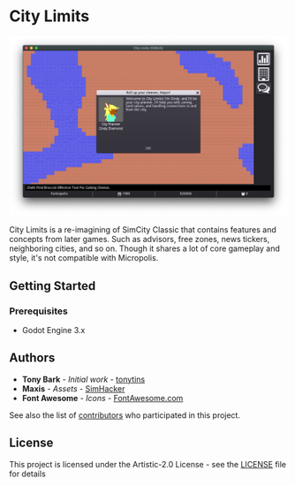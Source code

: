 # City Limits

![Screenshot](screenshot.png)

City Limits is a re-imagining of SimCity Classic that contains features and concepts from later games. Such as advisors, free zones, news tickers, neighboring cities, and so on. Though it shares a lot of core gameplay and style, it's not compatible with Micropolis.

## Getting Started

### Prerequisites

- Godot Engine 3.x

## Authors

- **Tony Bark** - _Initial work_ - [tonytins](https://github.com/tonytins)
- **Maxis** - _Assets_ - [SimHacker](https://github.com/SimHacker/)
- **Font Awesome** - *Icons* - [FontAwesome.com](https://fontawesome.com/)

See also the list of [contributors](https://github.com/tonytins/citylimits/contributors) who participated in this project.

## License

This project is licensed under the Artistic-2.0 License - see the [LICENSE](LICENSE) file for details
